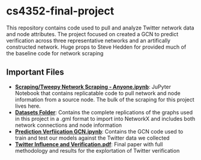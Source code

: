 # cs4352-final-project
This repository contains code used to pull and analyze Twitter network data and node attributes. The project focused on created a GCN to predict verification across three representative networks and an artifically constructed network. Huge props to Steve Hedden for provided much of the baseline code for network scraping

## Important Files
- **[Scraping/Tweepy Network Scraping - Anyone.ipynb](https://github.com/MJRAJ01/cs4352-final-project/blob/main/Scraping/Tweepy%20Network%20Scraping%20-%20Anyone.ipynb)**: JuPyter Notebook that contains replicatable code to pull network and node information from a source node. The bulk of the scraping for this project lives here.
- **[Datasets Folder](https://github.com/MJRAJ01/cs4352-final-project/tree/main/Datasets)**: Contains the complete replications of the graphs used in this project in a .gml format to import into NetworkX and includes both network connections and node information
- **[Prediction Verfiication GCN.ipynb](https://github.com/MJRAJ01/cs4352-final-project/blob/main/Prediction%20Verification%20GCN.ipynb)**: Contains the GCN code used to train and test our models against the Twitter data we collected
- **[Twitter Influence and Verification.pdf](https://github.com/MJRAJ01/cs4352-final-project/blob/main/Twitter%20Influence%20and%20Verification%20-%20Atwood%2C%20Raj%2C%20Schultz.pdf)**: Final paper with full methodology and results for the explortation of Twitter verification
